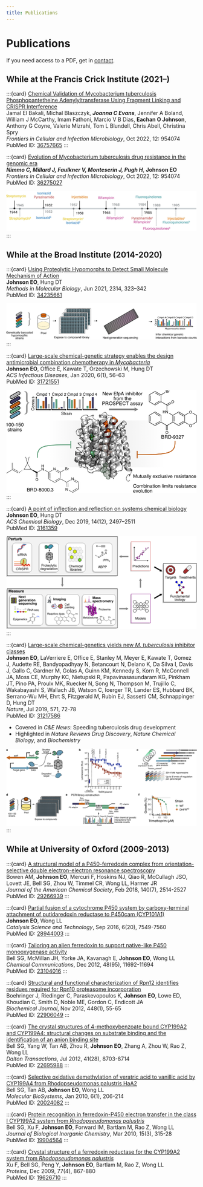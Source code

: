 ```yaml
---
title: Publications
---
```


# Publications

If you need access to a PDF, get in [contact](Contact).

## While at the Francis Crick Institute (2021–)

:::{card} 
[Chemical Validation of Mycobacterium tuberculosis Phosphopantetheine Adenylyltransferase Using Fragment Linking and CRISPR Interference](https://doi.org/10.1002/anie.202300221) \
Jamal El Bakali, Michal Blaszczyk, **_Joanna C Evans_**, Jennifer A Boland, William J McCarthy, Imam Fathoni, Marcio V B Dias, **Eachan O Johnson**, Anthony G Coyne, Valerie Mizrahi, Tom L Blundell, Chris Abell, Christina Spry \
_Frontiers in Cellular and Infection Microbiology_, Oct 2022, 12: 954074 \
PubMed ID: [36757665](https://pubmed.ncbi.nlm.nih.gov/36757665/)
:::

:::{card} 
[Evolution of Mycobacterium tuberculosis drug resistance in the genomic era](https://doi.org/10.3389/fcimb.2022.954074) \
**_Nimmo C, Millard J, Faulkner V, Monteserin J, Pugh H_**, **Johnson EO** \
_Frontiers in Cellular and Infection Microbiology_, Oct 2022, 12: 954074 \
PubMed ID: [36275027](https://pubmed.ncbi.nlm.nih.gov/36275027/)

![timeline](_static/publications/fcimb-12-954074-g002-1.jpg)
:::

## While at the Broad Institute (2014-2020)

:::{card} 
[Using Proteolytic Hypomorphs to Detect Small Molecule Mechanism of Action](https://doi.org/10.1007/978-1-0716-1460-0_15) \
**Johnson EO**, Hung DT \
_Methods in Molecular Biology_, Jun 2021, 2314, 323–342 \
PubMed ID: [34235661](https://pubmed.ncbi.nlm.nih.gov/34235661/)

![PROSPECT overview](_static/publications/Fig2.png)
:::

:::{card} 
[Large-scale chemical-genetic strategy enables the design antimicrobial combination chemotherapy in _Mycobacteria_](https://doi.org/10.1021/acsinfecdis.9b00373) \
**Johnson EO**, Office E, Kawate T, Orzechowski M, Hung DT \
_ACS Infectious Diseases_, Jan 2020, 6(1), 56–63 \
PubMed ID: [31721551](https://pubmed.ncbi.nlm.nih.gov/31721551/)

![BRD-8000.3 and BRD-9327 EfpA](_static/publications/GTOC-copy.png)
:::

:::{card} 
[A point of inflection and reflection on systems chemical biology](https://doi.org/10.1021/acschembio.9b00714) \
**Johnson EO**, Hung DT \
_ACS Chemical Biology_, Dec 2019, 14(12), 2497–2511 \
PubMed ID: [3161359](https://pubmed.ncbi.nlm.nih.gov/3161359/)

![Systems chemical biology](_static/publications/review-Fig2.png)
:::

:::{card} 
[Large-scale chemical-genetics yields new _M. tuberculosis_ inhibitor classes](https://doi.org/10.1038/s41586-019-1315-z) \
**Johnson EO**, LaVerriere E, Office E, Stanley M, Meyer E, Kawate T, Gomez J, Audette RE, Bandyopadhyay N, Betancourt N, Delano K, Da Silva I, Davis J, Gallo C, Gardner M, Golas A, Guinn KM, Kennedy S, Korn R, McConnell JA, Moss CE, Murphy KC, Nietupski R, Papavinasasundaram KG, Pinkham JT, Pino PA, Proulx MK, Ruecker N, Song N, Thompson M, Trujillo C, Wakabayashi S, Wallach JB, Watson C, Ioerger TR, Lander ES, Hubbard BK, Serrano-Wu MH, Ehrt S, Fitzgerald M, Rubin EJ, Sassetti CM, Schnappinger D, Hung DT \
_Nature_, Jul 2019, 571, 72-78 \
PubMed ID: [31217586](https://pubmed.ncbi.nlm.nih.gov/31217586/)
- Covered in _C&E News_: Speeding tuberculosis drug development
- Highlighted in _Nature Reviews Drug Discovery_, _Nature Chemical Biology_, and _Biochemistry_

![EDFig1](_static/publications/Hung_EDfig1.png)
:::

## While at University of Oxford (2009-2013)

:::{card} 
[A structural model of a P450-ferredoxin complex from orientation-selective double electron-electron resonance spectroscopy](https://doi.org/10.1021/jacs.7b11056) \
Bowen AM, **Johnson EO**, Mercuri F, Hoskins NJ, Qiao R, McCullagh JSO, Lovett JE, Bell SG, Zhou W, Timmel CR, Wong LL, Harmer JR \
_Journal of the American Chemical Society_, Feb 2018, 140(7), 2514-2527 \
PubMed ID: [29266939](https://pubmed.ncbi.nlm.nih.gov/29266939/)
:::

:::{card} 
[Partial fusion of a cytochrome P450 system by carboxy-terminal attachment of putidaredoxin reductase to P450cam (CYP101A1)](https://doi.org/10.1039/c6cy01042c) \
**Johnson EO**, Wong LL \
_Catalysis Science and Technology_, Sep 2016, 6(20), 7549-7560 \
PubMed ID: [28944003](https://pubmed.ncbi.nlm.nih.gov/28944003/)
:::

:::{card} 
[Tailoring an alien ferredoxin to support native-like P450 monooxygenase activity](https://doi.org/10.1039/c2cc35968e) \
Bell SG, McMillan JH, Yorke JA, Kavanagh E, **Johnson EO**, Wong LL \
_Chemical Communications_, Dec 2012, 48(95), 11692-11694 \
PubMed ID: [23104016](https://pubmed.ncbi.nlm.nih.gov/23104016/)
:::

:::{card} 
[Structural and functional characterization of Rpn12 identifies residues required for Rpn10 proteasome incorporation](https://doi.org/10.1042/bj20120542) \
Boehringer J, Riedinger C, Paraskevopoulos K, **Johnson EO**, Lowe ED, Khoudian C, Smith D, Noble ME, Gordon C, Endicott JA \
_Biochemical Journal_, Nov 2012, 448(1), 55-65 \
PubMed ID: [22906049](https://pubmed.ncbi.nlm.nih.gov/22906049/)
:::

:::{card} 
[The crystal structures of 4-methoxybenzoate bound CYP199A2 and CYP199A4: structural changes on substrate binding and the identification of an anion binding site](https://doi.org/10.1039/c2dt30783a) \
Bell SG, Yang W, Tan AB, Zhou R, **Johnson EO**, Zhang A, Zhou W, Rao Z, Wong LL \
_Dalton Transactions_, Jul 2012, 41(28), 8703-8714 \
PubMed ID: [22695988](https://pubmed.ncbi.nlm.nih.gov/22695988/)
:::

:::{card} 
[Selective oxidative demethylation of veratric acid to vanillic acid by CYP199A4 from Rhodopseudomonas palustris HaA2](https://doi.org/10.1039/b913487e) \
Bell SG, Tan AB, **Johnson EO**, Wong LL \
_Molecular BioSystems_, Jan 2010, 6(1), 206-214 \
PubMed ID: [20024082](https://pubmed.ncbi.nlm.nih.gov/20024082/)
:::

:::{card} 
[Protein recognition in ferredoxin-P450 electron transfer in the class I CYP199A2 system from _Rhodopseudomonas palustris_](https://doi.org/10.1007/s00775-009-0604-7) \
Bell SG, Xu F, **Johnson EO**, Forward IM, Bartlam M, Rao Z, Wong LL \
_Journal of Biological Inorganic Chemistry_, Mar 2010, 15(3), 315-28 \
PubMed ID: [19904564](https://pubmed.ncbi.nlm.nih.gov/19904564/)
:::

:::{card} 
[Crystal structure of a ferredoxin reductase for the CYP199A2 system from _Rhodopseudomonas palustris_](https://doi.org/10.1002/prot.22510) \
Xu F, Bell SG, Peng Y, **Johnson EO**, Bartlam M, Rao Z, Wong LL \
_Proteins_, Dec 2009, 77(4), 867-880 \
PubMed ID: [19626710](https://pubmed.ncbi.nlm.nih.gov/19626710/)
:::
